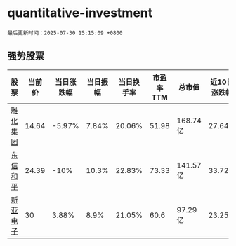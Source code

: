 # quantitative-investment

`最后更新时间：2025-07-30 15:15:09 +0800`

## 强势股票

|股票|当前价|当日涨跌幅|当日振幅|当日换手率|市盈率TTM|总市值|近10日涨跌幅|
|----|----|----|----|----|----|----|----|
|[雅化集团](https://xueqiu.com/S/SZ002497)|14.64|-5.97%|7.84%|20.06%|51.98|168.74亿|27.64%|
|[东信和平](https://xueqiu.com/S/SZ002017)|24.39|-10%|10.3%|22.83%|73.33|141.57亿|33.72%|
|[新亚电子](https://xueqiu.com/S/SH605277)|30|3.88%|8.9%|21.05%|60.6|97.29亿|23.25%|
